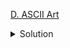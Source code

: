 [D. ASCII Art](https://codingcompetitions.withgoogle.com/codejam/round/0000000000c95b94/0000000000cad9c2)

<details><summary>Solution</summary>

![](../../../../assets/farewell_d.png)

</details>
